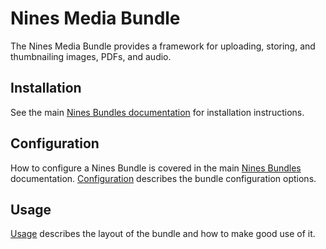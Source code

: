 Nines Media Bundle
=================

The Nines Media Bundle provides a framework for uploading, storing, and 
thumbnailing images, PDFs, and audio.

Installation
------------
See the main [Nines Bundles documentation](../../README.md) for installation 
instructions.

Configuration
-------------

How to configure a Nines Bundle is covered in the main [Nines Bundles](../../README.md)
documentation. [Configuration](config.md) describes the bundle configuration options.

Usage
-----

[Usage](usage.md) describes the layout of the bundle and how to make good use of it.
